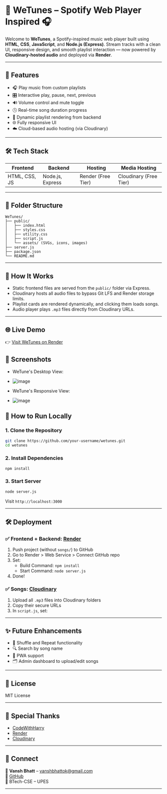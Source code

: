 # 🎵 WeTunes – Spotify Web Player Inspired 🎧

Welcome to **WeTunes**, a Spotify-inspired music web player built using **HTML**, **CSS**, **JavaScript**, and **Node.js (Express)**. Stream tracks with a clean UI, responsive design, and smooth playlist interaction — now powered by **Cloudinary-hosted audio** and deployed via **Render**.

---

## 🚀 Features

- 🎧 Play music from custom playlists
- 🎛️ Interactive play, pause, next, previous
- 🔊 Volume control and mute toggle
- 🕓 Real-time song duration progress
- 📁 Dynamic playlist rendering from backend
- 🌐 Fully responsive UI
- ☁️ Cloud-based audio hosting (via Cloudinary)

---

## 🛠️ Tech Stack

| Frontend       | Backend        | Hosting         | Media Hosting    |
|----------------|----------------|------------------|------------------|
| HTML, CSS, JS  | Node.js, Express | Render (Free Tier) | Cloudinary (Free Tier) |

---

## 📂 Folder Structure

```
WeTunes/
├── public/
│   ├── index.html
│   ├── styles.css
│   ├── utility.css
│   ├── script.js
│   └── assets/ (SVGs, icons, images)
├── server.js
├── package.json
└── README.md
```

---

## 🧠 How It Works

- Static frontend files are served from the `public/` folder via Express.
- Cloudinary hosts all audio files to bypass Git LFS and Render storage limits.
- Playlist cards are rendered dynamically, and clicking them loads songs.
- Audio player plays `.mp3` files directly from Cloudinary URLs.


---

## 🌐 Live Demo

👉 [Visit WeTunes on Render](https://your-render-url.onrender.com)


## 📸 Screenshots

- WeTune's Desktop View:

- ![image](https://github.com/user-attachments/assets/ee3b15a9-1946-4de4-ae30-4e052287f799)

- WeTune's Responsive View:

- ![image](https://github.com/user-attachments/assets/ee060858-f313-4a23-85c8-302d6c28e524)


## 🚧 How to Run Locally

### 1. Clone the Repository
```bash
git clone https://github.com/your-username/wetunes.git
cd wetunes
```

### 2. Install Dependencies
```bash
npm install
```

### 3. Start Server
```bash
node server.js
```

Visit `http://localhost:3000`

---

## 🛠️ Deployment

### ✅ Frontend + Backend: [Render](https://render.com)

1. Push project (without `songs/`) to GitHub
2. Go to Render > Web Service > Connect GitHub repo
3. Set:
   - Build Command: `npm install`
   - Start Command: `node server.js`
4. Done!

### ✅ Songs: [Cloudinary](https://cloudinary.com)

1. Upload all `.mp3` files into Cloudinary folders
2. Copy their secure URLs
3. In `script.js`, set:

---

## ✨ Future Enhancements

- 🔁 Shuffle and Repeat functionality
- 🔍 Search by song name
- 📱 PWA support
- 🗂️ Admin dashboard to upload/edit songs

---

## 📜 License

MIT License

---

## 🙌 Special Thanks

- [CodeWithHarry](https://www.codewithharry.com/)
- [Render](https://render.com/)
- [Cloudinary](https://cloudinary.com/)

---

## 🤝 Connect

📧 **Vansh Bhatt** – vanshbhattok@gmail.com  
🔗 [GitHub](https://github.com/Vanshbhattok)  
🏫 BTech-CSE – UPES 

---
